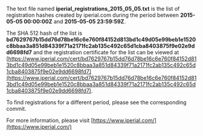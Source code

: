 The text file named **iperial_registrations_2015_05_05.txt** is the list of registration hashes created by iperial.com during the period between **2015-05-05 00:00:00Z** and **2015-05-05 23:59:59Z**.

The SHA 512 hash of the list is **bd7629767b15dd76d78be16c6e760f84152d813bd1c49d05e99beb1e1520c8bbaa3a851d84339f71a2171fc2ab135c492c65d1cba8403875f9e02e9dd6698fd7** and the registration certificate for the list can be viewed at [https://www.iperial.com/cert/bd7629767b15dd76d78be16c6e760f84152d813bd1c49d05e99beb1e1520c8bbaa3a851d84339f71a2171fc2ab135c492c65d1cba8403875f9e02e9dd6698fd7](https://www.iperial.com/cert/bd7629767b15dd76d78be16c6e760f84152d813bd1c49d05e99beb1e1520c8bbaa3a851d84339f71a2171fc2ab135c492c65d1cba8403875f9e02e9dd6698fd7).

To find registrations for a different period, please see the corresponding commit.

For more information, please visit [https://www.iperial.com/](https://www.iperial.com/)
